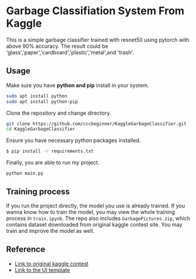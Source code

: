# Garbage Classifiation System From Kaggle

This is a simple garbage classifier trained with resnet50 using pytorch with above 90% accuracy. The result could be 'glass','paper','cardboard','plastic','metal',and 'trash'.

## Usage
Make sure you have **python and pip** install in your system.
```sh
sudo apt install python
sudo apt install python-pip
```
Clone the repository and change directory.
```sh
git clone https://github.com/cccbeginner/KaggleGarbageClassifier.git
cd KaggleGarbageClassifier
```
Ensure you have necessary python packages installed.
```sh
$ pip install -r requirements.txt
```

Finally, you are able to run my project.
```
python main.py
```

## Training process
If you run the project directly, the model you use is already trained. If you wanna know how to train the model, you may view the whole training process in `train.ipynb`. The repo also includes `GarbagePictures.zip`, which contains dataset downloaded from original kaggle contest site. You may train and improve the model as well.

## Reference
- [Link to original kaggle contest](https://www.kaggle.com/datasets/asdasdasasdas/garbage-classification)
- [Link to the UI template](https://blog.csdn.net/ECHOSON/article/details/114396159)